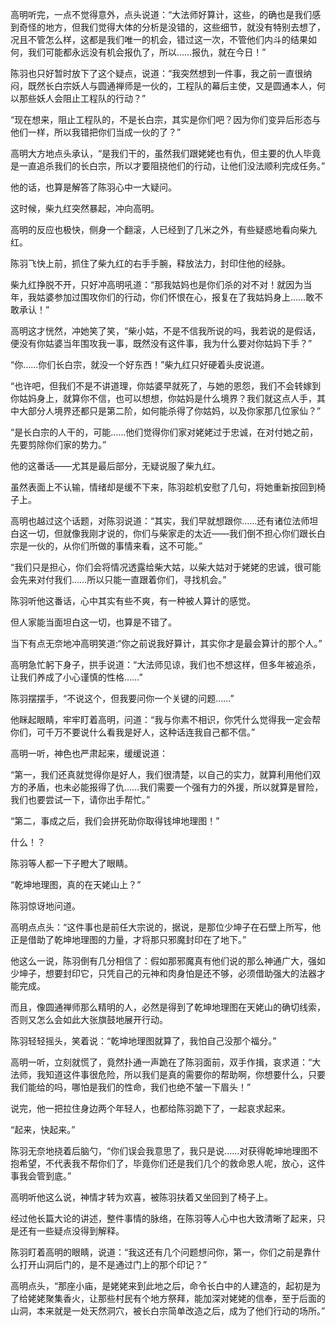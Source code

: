 高明听完，一点不觉得意外，点头说道：“大法师好算计，这些，的确也是我们感到奇怪的地方，但我们觉得大体的分析是没错的，这些细节，就没有特别去想了， 况且不管怎么样，这都是我们唯一的机会，错过这一次，不管他们内斗的结果如何，我们可能都永远没有机会报仇了，所以……报仇，就在今日！”

陈羽也只好暂时放下了这个疑点，说道：“我突然想到一件事，我之前一直很纳闷，既然长白宗妖人与圆通禅师是一伙的，工程队的幕后主使，又是圆通本人，何以那些妖人会阻止工程队的行动？”

“现在想来，阻止工程队的，不是长白宗，其实是你们吧？因为你们变异后形态与他们一样，所以我错把你们当成一伙的了？”

高明大方地点头承认，“是我们干的，虽然我们跟姥姥也有仇，但主要的仇人毕竟是一直追杀我们的长白宗，所以才要阻挠他们的行动，让他们没法顺利完成任务。”

他的话，也算是解答了陈羽心中一大疑问。

这时候，柴九红突然暴起，冲向高明。

高明的反应也极快，侧身一个翻滚，人已经到了几米之外，有些疑惑地看向柴九红。

陈羽飞快上前，抓住了柴九红的右手手腕，释放法力，封印住他的经脉。

柴九红挣脱不开，只好冲高明吼道：“那我姑妈也是你们杀的对不对！就因为当年，我姑婆参加过围攻你们的行动，你们怀恨在心，报复在了我姑妈身上……敢不敢承认！”

高明这才恍然，冲她笑了笑，“柴小姑，不是不信我所说的吗，我若说的是假话，便没有你姑婆当年围攻我一事，既然没有这件事，我为什么要对你姑妈下手？”

“你……你们长白宗，就没一个好东西！”柴九红只好硬着头皮说道。

“也许吧，但我们不是不讲道理，你姑婆早就死了，与她的恩怨，我们不会转嫁到你姑妈身上，就算你不信，也可以想想，你姑妈是什么境界？我们就这点人手，其中大部分人境界还都只是第二阶，如何能杀得了你姑妈，以及你家那几位家仙？”

“是长白宗的人干的，可能……他们觉得你们家对姥姥过于忠诚，在对付她之前，先要剪除你们家的势力。”

他的这番话——尤其是最后部分，无疑说服了柴九红。

虽然表面上不认输，情绪却是缓不下来，陈羽趁机安慰了几句，将她重新按回到椅子上。

高明也越过这个话题，对陈羽说道：“其实，我们早就想跟你……还有诸位法师坦白这一切，但就像我刚才说的，你们与柴家走的太近——我们倒不担心你们跟长白宗是一伙的，从你们所做的事情来看，这不可能。”

“我们只是担心，你们会将情况透露给柴大姑，以柴大姑对于姥姥的忠诚，很可能会先来对付我们……所以只能一直跟着你们，寻找机会。”

陈羽听他这番话，心中其实有些不爽，有一种被人算计的感觉。

但人家能当面坦白这一切，也算是不错了。

当下有点无奈地冲高明笑道:“你之前说我好算计，其实你才是最会算计的那个人。”

高明急忙躬下身子，拱手说道：“大法师见谅，我们也不想这样，但多年被追杀，让我们养成了小心谨慎的性格……”

陈羽摆摆手，“不说这个，但我要问你一个关键的问题……”

他眯起眼睛，牢牢盯着高明，问道：“我与你素不相识，你凭什么觉得我一定会帮你们，可千万不要说什么看我是好人，这种话连我自己都不信。”

高明一听，神色也严肃起来，缓缓说道：

“第一，我们还真就觉得你是好人，我们很清楚，以自己的实力，就算利用他们双方的矛盾，也未必能报得了仇……我们需要一个强有力的外援，所以就算是冒险，我们也要尝试一下，请你出手帮忙。”

“第二，事成之后，我们会拼死助你取得钱坤地理图！”

什么！？

陈羽等人都一下子瞪大了眼睛。

“乾坤地理图，真的在天姥山上？”

陈羽惊讶地问道。

高明点点头：“这件事也是前任大宗说的，据说，是那位少坤子在石壁上所写，他正是借助了乾坤地理图的力量，才将那只邪魔封印在了地下。”

他这么一说，陈羽倒有几分相信了：假如那邪魔真有他们说的那么神通广大，强如少坤子，想要封印它，只凭自己的元神和肉身怕是还不够，必须借助强大的法器才能完成。

而且，像圆通禅师那么精明的人，必然是得到了乾坤地理图在天姥山的确切线索，否则又怎么会如此大张旗鼓地展开行动。

陈羽轻轻摇头，笑着说：“乾坤地理图就算了，我怕自己没那个福分。”

高明一听，立刻就慌了，竟然扑通一声跪在了陈羽面前，双手作揖，哀求道：“大法师，我知道这件事很危险，所以我们是真的需要你的帮助啊，你想要什么，只要我们能给的吗，哪怕是我们的性命，我们也绝不皱一下眉头！”

说完，他一把拉住身边两个年轻人，也都给陈羽跪下了，一起哀求起来。

“起来，快起来。”

陈羽无奈地挠着后脑勺，“你们误会我意思了，我只是说……对获得乾坤地理图不抱希望，不代表我不帮你们了，毕竟你们还是我们几个的救命恩人呢，放心，这件事我会管到底。”

高明听他这么说，神情才转为欢喜，被陈羽扶着又坐回到了椅子上。

经过他长篇大论的讲述，整件事情的脉络，在陈羽等人心中也大致清晰了起来，只是还有一些疑点没得到解释。

陈羽盯着高明的眼睛，说道：“我这还有几个问题想问你，第一，你们之前是靠什么打开山洞后门的，是不是通过门上的那个印记？”

高明点头，“那座小庙，是姥姥来到此地之后，命令长白中的人建造的，起初是为了给姥姥聚集香火，让那些村民有个地方祭拜，能加深对姥姥的信奉，至于后面的山洞，本来就是一处天然洞穴，被长白宗简单改造之后，成为了他们行动的场所。”
